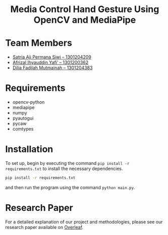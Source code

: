 <div align="center">
  <h1>Media Control Hand Gesture Using OpenCV and MediaPipe</h1>
 </div>

# Team Members
* [Satria Aji Permana Siwi – 1301204209](https://github.com/satriaajips)
* [Afrizal Ihyauddin Yafi’ – 1301200362](https://github.com/aiyafi)
* [Dilia Fadilah Mutmainah – 1301204383](https://github.com/diliafdlh)

# Requirements

* opencv-python
* mediapipe
* numpy
* pyautogui
* pycaw
* comtypes

# Installation

To set up, begin by executing the command `pip install -r requirements.txt` to install the necessary dependencies.

```bash
pip install -r requirements.txt
```

and then run the program using the command `python main.py`.

# Research Paper
For a detailed explanation of our project and methodologies, please see our research paper available on [Overleaf](https://www.overleaf.com/read/tqfcwckfyfkb).

